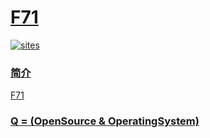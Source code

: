 ﻿# [F71](https://github.com/OS-Q/F71)

[![sites](http://182.61.61.133/link/resources/OSQ.png)](http://www.OS-Q.com)

### [简介](https://github.com/OS-Q/F71/wiki)

[F71](https://github.com/OS-Q/F71)

### [Q = (OpenSource & OperatingSystem) ](http://www.OS-Q.com)
